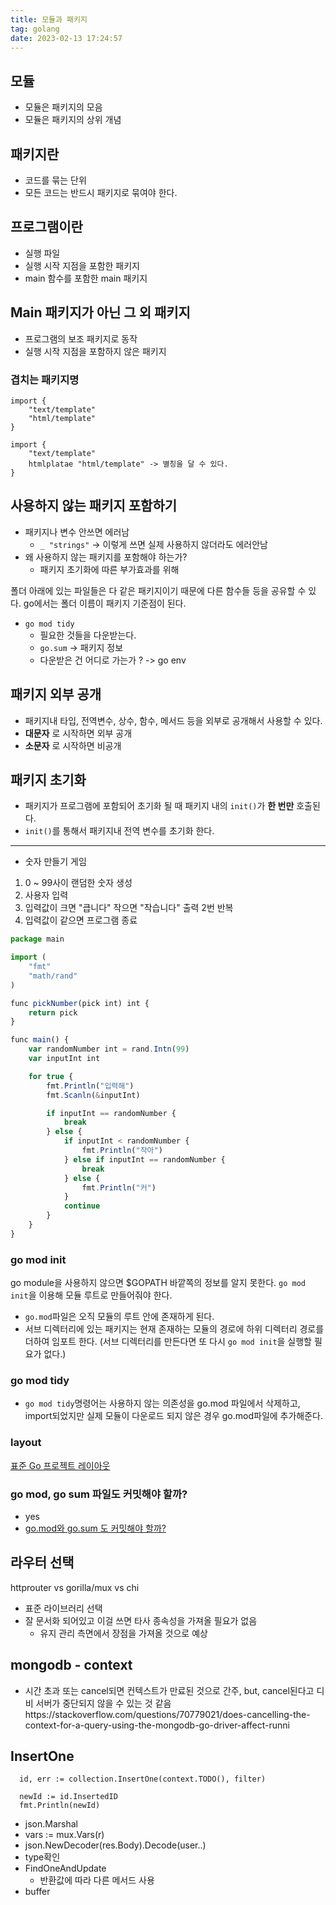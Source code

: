 ```yaml
---
title: 모듈과 패키지
tag: golang
date: 2023-02-13 17:24:57
---
```


## 모듈
- 모듈은 패키지의 모음
- 모듈은 패키지의 상위 개념

## 패키지란
- 코드를 묶는 단위
- 모든 코드는 반드시 패키지로 묶여야 한다.

## 프로그램이란
- 실행 파일
- 실행 시작 지점을 포함한 패키지
- main 함수를 포함한 main 패키지

## Main 패키지가 아닌 그 외 패키지
- 프로그램의 보조 패키지로 동작
- 실행 시작 지점을 포함하지 않은 패키지

### 겹치는 패키지명
```
import {
	"text/template"
	"html/template"
}

import {
	"text/template"
	htmlplatae "html/template" -> 별칭을 달 수 있다.
}
```

## 사용하지 않는 패키지 포함하기
- 패키지나 변수 안쓰면 에러남
	- `_ "strings"` -> 이렇게 쓰면 실제 사용하지 않더라도 에러안남
- 왜 사용하지 않는 패키지를 포함해야 하는가? 
	- 패키지 초기화에 따른 부가효과를 위해

폴더 아래에 있는 파일들은 다 같은 패키지이기 때문에 다른 함수들 등을 공유할 수 있다.
go에서는 폴더 이름이 패키지 기준점이 된다.

- `go mod tidy`
	- 필요한 것들을 다운받는다.
	- `go.sum` -> 패키지 정보
	- 다운받은 건 어디로 가는가 ? -> go env

## 패키지 외부 공개
- 패키지내 타입, 전역변수, 상수, 함수, 메서드 등을 외부로 공개해서 사용할 수 있다.
- __대문자__ 로 시작하면 외부 공개
- __소문자__ 로 시작하면 비공개

## 패키지 초기화
- 패키지가 프로그램에 포함되어 초기화 될 때 패키지 내의 `init()`가 __한 번만__ 호출된다.
- `init()`를 통해서 패키지내 전역 변수를 초기화 한다.

---
- 숫자 만들기 게임
1. 0 ~ 99사이 랜덤한 숫자 생성
2. 사용자 입력
3. 입력값이 크면 "큽니다" 작으면 "작습니다" 출력 2번 반복
4. 입력값이 같으면 프로그램 종료

```js
package main

import (
	"fmt"
	"math/rand"
)

func pickNumber(pick int) int {
	return pick
}

func main() {
	var randomNumber int = rand.Intn(99)
	var inputInt int

	for true {
		fmt.Println("입력해")
		fmt.Scanln(&inputInt)

		if inputInt == randomNumber {
			break
		} else {
			if inputInt < randomNumber {
				fmt.Println("작아")
			} else if inputInt == randomNumber {
				break
			} else {
				fmt.Println("커")
			}
			continue
		}
	}
}
```

### go mod init

go module을 사용하지 않으면 $GOPATH 바깥쪽의 정보를 알지 못한다. `go mod init`을 이용해 모듈 루트로 만들어줘야 한다.
- `go.mod`파일은 오직 모듈의 루트 안에 존재하게 된다.
- 서브 디렉터리에 있는 패키지는 현재 존재하는 모듈의 경로에 하위 디렉터리 경로를 더하여 임포트 한다. (서브 디렉터리를 만든다면 또 다시 `go mod init`을 실행할 필요가 없다.)

### go mod tidy
- `go mod tidy`명령어는 사용하지 않는 의존성을 go.mod 파일에서 삭제하고, import되었지만 실제 모듈이 다운로드 되지 않은 경우 go.mod파일에 추가해준다.

### layout
[표준 Go 프로젝트 레이아웃](https://github.com/golang-standards/project-layout/blob/master/README_ko.md)

### go mod, go sum 파일도 커밋해야 할까?
- yes
- [go.mod와 go.sum 도 커밋해야 할까?](https://johngrib.github.io/wiki/commit-go-mod-go-sum/)

## 라우터 선택
httprouter vs gorilla/mux vs chi
- 표준 라이브러리 선택
- 잘 문서화 되어있고 이걸 쓰면 타사 종속성을 가져올 필요가 없음
  - 유지 관리 측면에서 장점을 가져올 것으로 예상



## mongodb - context
- 시간 초과 또는 cancel되면 컨텍스트가 만료된 것으로 간주, but, cancel된다고 디비 서버가 중단되지 않을 수 있는 것 같음https://stackoverflow.com/questions/70779021/does-cancelling-the-context-for-a-query-using-the-mongodb-go-driver-affect-runni

## InsertOne
```
  id, err := collection.InsertOne(context.TODO(), filter)

  newId := id.InsertedID
  fmt.Println(newId)
```


- json.Marshal
- vars := mux.Vars(r)
- json.NewDecoder(res.Body).Decode(user..)
- type확인
- FindOneAndUpdate
  - 반환값에 따라 다른 메서드 사용
- buffer